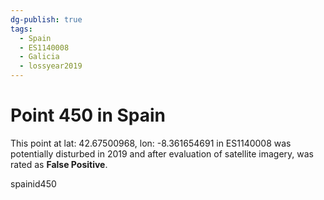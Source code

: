 ```yaml
---
dg-publish: true
tags:
  - Spain
  - ES1140008
  - Galicia
  - lossyear2019
---
```


# Point 450 in Spain

This point at lat: 42.67500968, lon: -8.361654691 in ES1140008 was potentially disturbed in 2019 and after evaluation of satellite imagery, was rated as **False Positive**.



spainid450